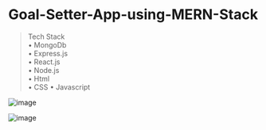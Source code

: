 # Goal-Setter-App-using-MERN-Stack

> Tech Stack<br>
• MongoDb<br>
• Express.js<br>
• React.js<br>
• Node.js<br>
• Html<br>
• CSS
• Javascript<br>
> 

![image](https://github.com/shekharankur4/Goal-Setter-App-using-MERN-Stack/assets/63545211/f6f49b32-71d1-47a0-9019-045757bae967)


![image](https://github.com/shekharankur4/Goal-Setter-App-using-MERN-Stack/assets/63545211/80755d62-ac43-4af2-8979-156d1ac73775)


